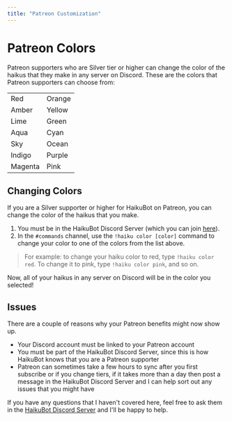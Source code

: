 ```yaml
---
title: "Patreon Customization"
---
```


# Patreon Colors

Patreon supporters who are Silver tier or higher can change the color of the haikus that they make in any server on Discord. These are the colors that Patreon supporters can choose from:

<table class="color-block-table">
    <tbody>
        <tr>
            <td class="color-block color-patreon-red">Red</td>
            <td class="color-block color-patreon-orange">Orange</td>
        </tr>
        <tr>
            <td class="color-block color-patreon-amber">Amber</td>
            <td class="color-block color-patreon-yellow">Yellow</td>
        </tr>
        <tr>
            <td class="color-block color-patreon-lime">Lime</td>
            <td class="color-block color-patreon-green">Green</td>
        </tr>
        <tr>
            <td class="color-block color-patreon-aqua">Aqua</td>
            <td class="color-block color-patreon-cyan">Cyan</td>
        </tr>
        <tr>
            <td class="color-block color-patreon-sky">Sky</td>
            <td class="color-block color-patreon-ocean">Ocean</td>
        </tr>
        <tr>
            <td class="color-block color-patreon-indigo">Indigo</td>
            <td class="color-block color-patreon-purple">Purple</td>
        </tr>
        <tr>
            <td class="color-block color-patreon-magenta">Magenta</td>
            <td class="color-block color-patreon-pink">Pink</td>
        </tr>
    </tbody>
</table>

## Changing Colors

If you are a Silver supporter or higher for HaikuBot on Patreon, you can change the color of the haikus that you make.

1. You must be in the HaikuBot Discord Server (which you can join [here](https://discord.gg/Cm5v93M)).
1. In the `#commands` channel, use the `!haiku color [color]` command to change your color to one of the colors from the list above.

>For example: to change your haiku color to red, type `!haiku color red`. To change it to pink, type `!haiku color pink`, and so on.

Now, all of your haikus in any server on Discord will be in the color you selected!

## Issues

There are a couple of reasons why your Patreon benefits might now show up.

- Your Discord account must be linked to your Patreon account
- You must be part of the HaikuBot Discord Server, since this is how HaikuBot knows that you are a Patreon supporter
- Patreon can sometimes take a few hours to sync after you first subscribe or if you change tiers, if it takes more than a day then post a message in the HaikuBot Discord Server and I can help sort out any issues that you might have

If you have any questions that I haven't covered here, feel free to ask them in the [HaikuBot Discord Server](https://discord.gg/Cm5v93M) and I'll be happy to help.
